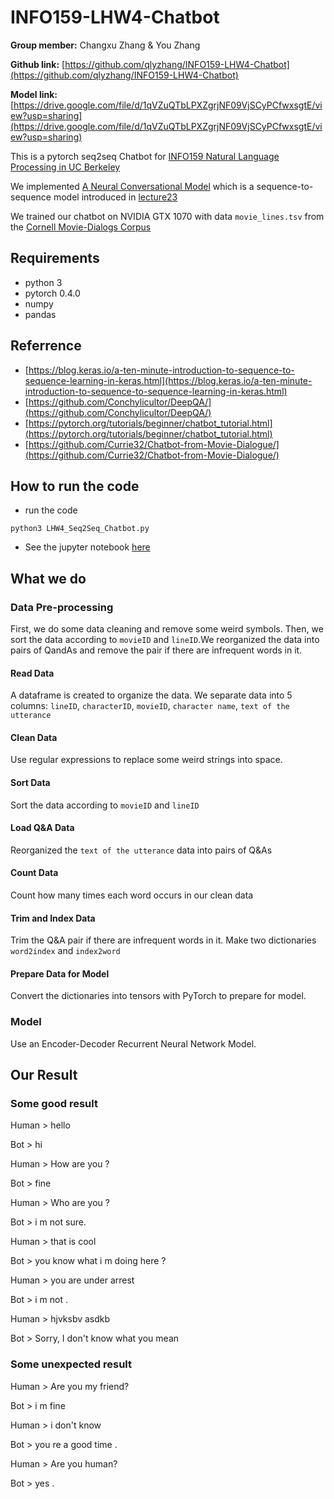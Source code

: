 # INFO159-LHW4-Chatbot

**Group member:** Changxu Zhang & You Zhang

**Github link:** [https://github.com/qlyzhang/INFO159-LHW4-Chatbot](https://github.com/qlyzhang/INFO159-LHW4-Chatbot)

**Model link:** [https://drive.google.com/file/d/1qVZuQTbLPXZgrjNF09VjSCyPCfwxsgtE/view?usp=sharing](https://drive.google.com/file/d/1qVZuQTbLPXZgrjNF09VjSCyPCfwxsgtE/view?usp=sharing)

This is a pytorch seq2seq Chatbot for [INFO159 Natural Language Processing in UC Berkeley](https://http://people.ischool.berkeley.edu/~dbamman/nlp18.html) 

We implemented [A Neural Conversational Model](https://arxiv.org/pdf/1506.05869.pdf) which is a sequence-to-sequence model introduced in [lecture23](http://people.ischool.berkeley.edu/~dbamman/nlpF18/slides/23_dialogue.pdf)

We trained our chatbot on NVIDIA GTX 1070 with data  `movie_lines.tsv` from the [Cornell Movie-Dialogs Corpus](https://www.cs.cornell.edu/~cristian/Cornell_Movie-Dialogs_Corpus.html)

## Requirements
* python 3
* pytorch 0.4.0
* numpy
* pandas

## Referrence

* [https://blog.keras.io/a-ten-minute-introduction-to-sequence-to-sequence-learning-in-keras.html](https://blog.keras.io/a-ten-minute-introduction-to-sequence-to-sequence-learning-in-keras.html)
* [https://github.com/Conchylicultor/DeepQA/](https://github.com/Conchylicultor/DeepQA/)
* [https://pytorch.org/tutorials/beginner/chatbot_tutorial.html](https://pytorch.org/tutorials/beginner/chatbot_tutorial.html)
* [https://github.com/Currie32/Chatbot-from-Movie-Dialogue/](https://github.com/Currie32/Chatbot-from-Movie-Dialogue/)

## How to run the code
* run the code 
```
python3 LHW4_Seq2Seq_Chatbot.py
```

<!--
* If you want to use our pretrained model:
```
python3 LHW4_Seq2Seq_Chatbot.py --pretrained
```
-->

* See the jupyter notebook [here](https://github.com/qlyzhang/INFO159-LHW4-Chatbot/blob/master/LHW4_Seq2Seq_Chatbot.ipynb)


## What we do
### Data Pre-processing
First, we do some data cleaning and remove some weird symbols. Then, we sort the data according to `movieID` and `lineID`.We reorganized the data into pairs of QandAs and remove the pair if there are infrequent words in it.
#### Read Data
A dataframe is created to organize the data. We separate data into 5 columns: `lineID`,  `characterID`,  `movieID`,   `character name`,  `text of the utterance`
#### Clean Data
Use regular expressions to replace some weird strings into space.
#### Sort Data
Sort the data according to `movieID` and `lineID`
#### Load Q&A Data
Reorganized the `text of the utterance` data into pairs of Q&As
#### Count Data
Count how many times each word occurs in our clean data
#### Trim and Index Data
Trim the Q&A pair if there are infrequent words in it. Make two dictionaries `word2index` and `index2word`
#### Prepare Data for Model
Convert the dictionaries into tensors with PyTorch to prepare for model.

### Model
Use an Encoder-Decoder Recurrent Neural Network Model.

## Our Result

### Some good result
Human > hello

Bot > hi

Human > How are you ?

Bot > fine

Human > Who are you ?

Bot > i m not sure.

Human > that is cool

Bot > you know what i m doing here ?

Human > you are under arrest

Bot > i m not .

Human > hjvksbv asdkb

Bot > Sorry, I don't know what you mean

### Some unexpected result
Human > Are you my friend?

Bot > i m fine

Human > i don't know

Bot > you re a good time .

Human > Are you human?

Bot > yes .
